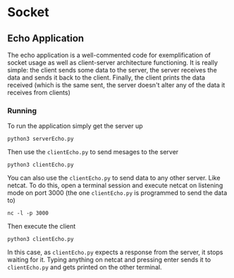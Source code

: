 # Socket

## Echo Application
The echo application is a well-commented code for exemplification of
socket usage as well as client-server architecture functioning. It is
really simple: the client sends some data to the server, the server
receives the data and sends it back to the client. Finally, the client
prints the data received (which is the same sent, the server doesn't
alter any of the data it receives from clients)


### Running
To run the application simply get the server up

```
python3 serverEcho.py
```

Then use the `clientEcho.py` to send mesages to the server

```
python3 clientEcho.py
```


You can also use the `clientEcho.py` to send data to any other server. Like
netcat. To do this, open a terminal session and execute netcat on listening
mode on port 3000 (the one `clientEcho.py` is programmed to send the data
to)

```
nc -l -p 3000
```


Then execute the client


```
python3 clientEcho.py
```

In this case, as `clientEcho.py` expects a response from the server, it
stops waiting for it. Typing anything on netcat and pressing enter sends
it to `clientEcho.py` and gets printed on the other terminal.
